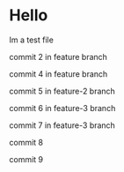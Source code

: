 # Hello

Im a test file

commit 2 in feature branch

commit 4 in feature branch

commit 5 in feature-2 branch

commit 6 in feature-3 branch

commit 7 in feature-3 branch

commit 8

commit 9
